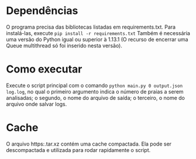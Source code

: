 # Dependências
O programa precisa das bibliotecas listadas em requirements.txt. Para instalá-las, execute `pip install -r requirements.txt`
Também é necessária uma versão do Python igual ou superior à 1.13.1 (O recurso de encerrar uma Queue multithread só foi inserido nesta versão).

# Como executar
Execute o script principal com o comando `python main.py 0 output.json log.log`, no qual o primeiro argumento indica o número de praias a serem analisadas; o segundo, o nome do arquivo de saída; o terceiro, o nome do arquivo onde salvar logs.

# Cache
O arquivo https:.tar.xz contém uma cache compactada. Ela pode ser descompactada e utilizada para rodar rapidamente o script.
